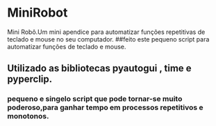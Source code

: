 # MiniRobot
Mini Robô.Um mini apendice para automatizar funções repetitivas de teclado e mouse no seu computador.
##feito este pequeno script para automatizar funções de teclado e mouse.
## Utilizado as bibliotecas pyautogui , time e pyperclip.
### pequeno e singelo script que pode tornar-se muito poderoso,para ganhar tempo em processos repetitivos e monotonos.
